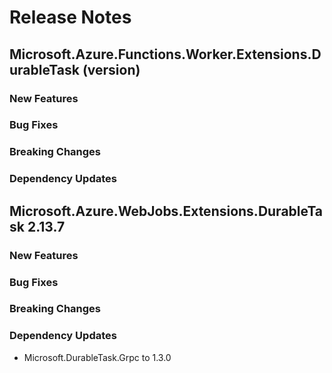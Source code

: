 # Release Notes

## Microsoft.Azure.Functions.Worker.Extensions.DurableTask (version)

### New Features

### Bug Fixes

### Breaking Changes

### Dependency Updates

## Microsoft.Azure.WebJobs.Extensions.DurableTask 2.13.7

### New Features

### Bug Fixes

### Breaking Changes

### Dependency Updates

- Microsoft.DurableTask.Grpc to 1.3.0
